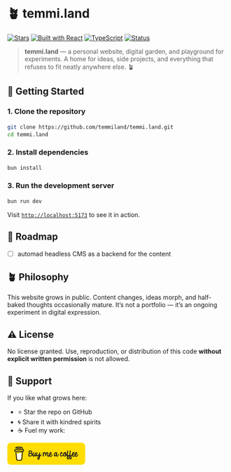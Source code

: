 # 🪴 temmi.land

[![Stars](https://img.shields.io/github/stars/temmiland/temmi.land?style=social)](https://github.com/temmiland/temmi.land/stargazers)
[![Built with React](https://img.shields.io/badge/Built%20with-React-61DBFB.svg?logo=react)](https://react.dev)
[![TypeScript](https://img.shields.io/badge/TypeScript-3178C6?logo=typescript&logoColor=white)](https://www.typescriptlang.org/)
[![Status](https://img.shields.io/badge/status-growing-6BAA75.svg)](#)

> **temmi.land** — a personal website, digital garden, and playground for experiments. A home for
> ideas, side projects, and everything that refuses to fit neatly anywhere else. 🪴

## 🚀 Getting Started

### 1. Clone the repository

```bash
git clone https://github.com/temmiland/temmi.land.git
cd temmi.land
```

### 2. Install dependencies

```bash
bun install
```

### 3. Run the development server

```bash
bun run dev
```

Visit [`http://localhost:5173`](http://localhost:5173) to see it in action.

## 🧠 Roadmap

- [ ] automad headless CMS as a backend for the content

## 🪴 Philosophy

This website grows in public. Content changes, ideas morph, and half-baked thoughts occasionally
mature. It’s not a portfolio — it’s an ongoing experiment in digital expression.

## ⚠️ License

No license granted. Use, reproduction, or distribution of this code **without explicit written
permission** is not allowed.

## 💚 Support

If you like what grows here:

- ⭐ Star the repo on GitHub
- 🌀 Share it with kindred spirits
- ☕ Fuel my work:

[![Buy Me A Coffee](https://raw.githubusercontent.com/temmiland/temmiland/refs/heads/main/assets/bmc-button.png)](https://www.buymeacoffee.com/temmiland)
